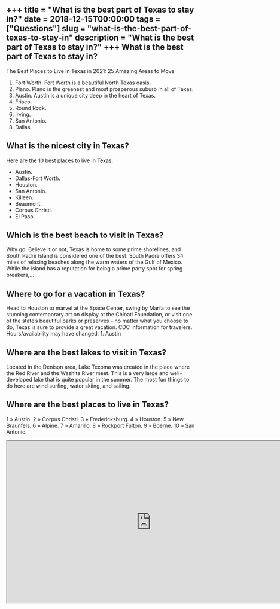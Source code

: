 +++
title = "What is the best part of Texas to stay in?"
date = 2018-12-15T00:00:00
tags = ["Questions"]
slug = "what-is-the-best-part-of-texas-to-stay-in"
description = "What is the best part of Texas to stay in?"
+++
What is the best part of Texas to stay in?
------------------------------------------

The Best Places to Live in Texas in 2021: 25 Amazing Areas to Move

1. Fort Worth. Fort Worth is a beautiful North Texas oasis.
2. Plano. Plano is the greenest and most prosperous suburb in all of Texas.
3. Austin. Austin is a unique city deep in the heart of Texas.
4. Frisco.
5. Round Rock.
6. Irving.
7. San Antonio.
8. Dallas.

What is the nicest city in Texas?
---------------------------------

Here are the 10 best places to live in Texas:

- Austin.
- Dallas-Fort Worth.
- Houston.
- San Antonio.
- Killeen.
- Beaumont.
- Corpus Christi.
- El Paso.

Which is the best beach to visit in Texas?
------------------------------------------

Why go: Believe it or not, Texas is home to some prime shorelines, and South Padre Island is considered one of the best. South Padre offers 34 miles of relaxing beaches along the warm waters of the Gulf of Mexico. While the island has a reputation for being a prime party spot for spring breakers,…

Where to go for a vacation in Texas?
------------------------------------

Head to Houston to marvel at the Space Center, swing by Marfa to see the stunning contemporary art on display at the Chinati Foundation, or visit one of the state’s beautiful parks or preserves – no matter what you choose to do, Texas is sure to provide a great vacation. CDC information for travelers. Hours/availability may have changed. 1. Austin

Where are the best lakes to visit in Texas?
-------------------------------------------

Located in the Denison area, Lake Texoma was created in the place where the Red River and the Washita River meet. This is a very large and well-developed lake that is quite popular in the summer. The most fun things to do here are wind surfing, water skiing, and sailing.

Where are the best places to live in Texas?
-------------------------------------------

1 » Austin. 2 » Corpus Christi. 3 » Fredericksburg. 4 » Houston. 5 » New Braunfels. 6 » Alpine. 7 » Amarillo. 8 » Rockport Fulton. 9 » Boerne. 10 » San Antonio.

<iframe allow="accelerometer; autoplay; clipboard-write; encrypted-media; gyroscope; picture-in-picture" allowfullscreen="" class="__youtube_prefs__  epyt-is-override  no-lazyload" data-no-lazy="1" data-origheight="433" data-origwidth="770" data-skipgform_ajax_framebjll="" height="433" id="_ytid_73700" loading="lazy" src="https://www.youtube.com/embed/GFzIOdPc0JY?enablejsapi=1&autoplay=0&cc_load_policy=0&cc_lang_pref=&iv_load_policy=1&loop=0&modestbranding=0&rel=1&fs=1&playsinline=0&autohide=2&theme=dark&color=red&controls=1&" title="YouTube player" width="770"></iframe>